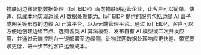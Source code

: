 物联网边缘智能数据处理（IoT EIDP）面向物联网运营企业，让客户可以简单、快速、低成本地实现边缘 AI 数据处理能力。IoT EIDP 提供的服务包括边缘 AI 盒子或网关等形态的边缘 AI 计算平台，以及云端管理平台。通过 IoT EIDP，客户可以方便地创建边缘节点、选购各类 AI 算法模型、发布自有 AI 模型或二次开发应用、并通过云端控制台一键部署至边缘侧，让物联网数据处理响应更快速、带宽要求更低，进一步节约客户运维成本。

